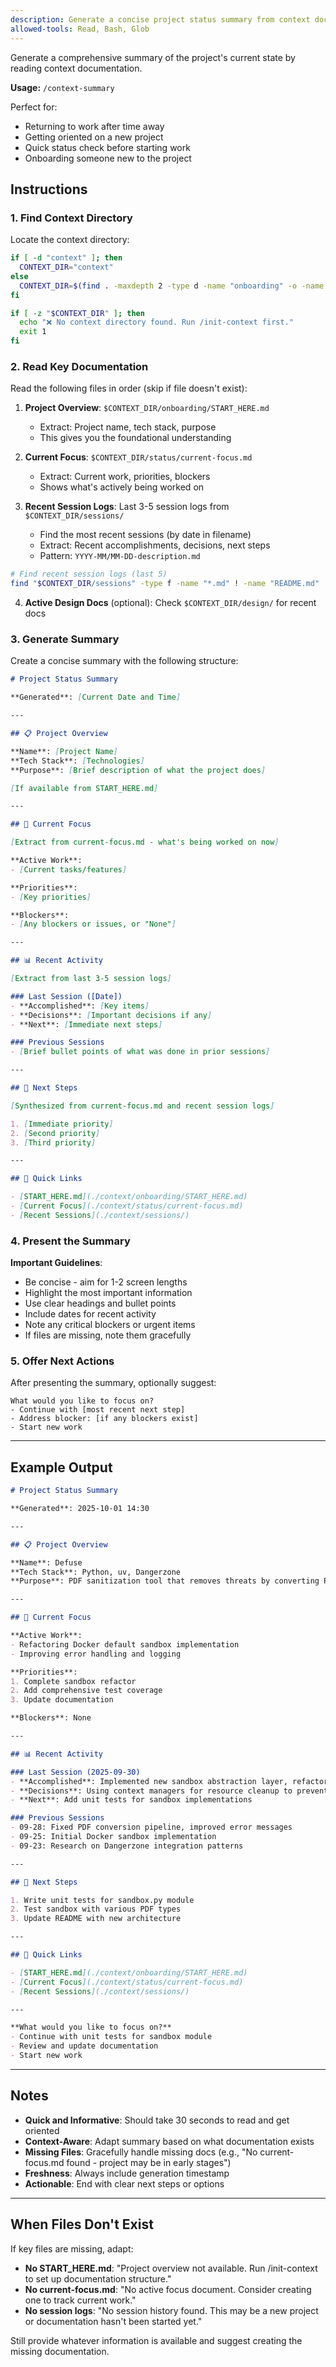 ```yaml
---
description: Generate a concise project status summary from context documentation
allowed-tools: Read, Bash, Glob
---
```


Generate a comprehensive summary of the project's current state by reading context documentation.

**Usage:** `/context-summary`

Perfect for:
- Returning to work after time away
- Getting oriented on a new project
- Quick status check before starting work
- Onboarding someone new to the project

## Instructions

### 1. Find Context Directory

Locate the context directory:

```bash
if [ -d "context" ]; then
  CONTEXT_DIR="context"
else
  CONTEXT_DIR=$(find . -maxdepth 2 -type d -name "onboarding" -o -name "sessions" | head -1 | xargs dirname)
fi

if [ -z "$CONTEXT_DIR" ]; then
  echo "❌ No context directory found. Run /init-context first."
  exit 1
fi
```

### 2. Read Key Documentation

Read the following files in order (skip if file doesn't exist):

1. **Project Overview**: `$CONTEXT_DIR/onboarding/START_HERE.md`
   - Extract: Project name, tech stack, purpose
   - This gives you the foundational understanding

2. **Current Focus**: `$CONTEXT_DIR/status/current-focus.md`
   - Extract: Current work, priorities, blockers
   - Shows what's actively being worked on

3. **Recent Session Logs**: Last 3-5 session logs from `$CONTEXT_DIR/sessions/`
   - Find the most recent sessions (by date in filename)
   - Extract: Recent accomplishments, decisions, next steps
   - Pattern: `YYYY-MM/MM-DD-description.md`

```bash
# Find recent session logs (last 5)
find "$CONTEXT_DIR/sessions" -type f -name "*.md" ! -name "README.md" | sort -r | head -5
```

4. **Active Design Docs** (optional): Check `$CONTEXT_DIR/design/` for recent docs

### 3. Generate Summary

Create a concise summary with the following structure:

```markdown
# Project Status Summary

**Generated**: [Current Date and Time]

---

## 📋 Project Overview

**Name**: [Project Name]
**Tech Stack**: [Technologies]
**Purpose**: [Brief description of what the project does]

[If available from START_HERE.md]

---

## 🎯 Current Focus

[Extract from current-focus.md - what's being worked on now]

**Active Work**:
- [Current tasks/features]

**Priorities**:
- [Key priorities]

**Blockers**:
- [Any blockers or issues, or "None"]

---

## 📊 Recent Activity

[Extract from last 3-5 session logs]

### Last Session ([Date])
- **Accomplished**: [Key items]
- **Decisions**: [Important decisions if any]
- **Next**: [Immediate next steps]

### Previous Sessions
- [Brief bullet points of what was done in prior sessions]

---

## 🚀 Next Steps

[Synthesized from current-focus.md and recent session logs]

1. [Immediate priority]
2. [Second priority]
3. [Third priority]

---

## 📁 Quick Links

- [START_HERE.md](./context/onboarding/START_HERE.md)
- [Current Focus](./context/status/current-focus.md)
- [Recent Sessions](./context/sessions/)
```

### 4. Present the Summary

**Important Guidelines**:
- Be concise - aim for 1-2 screen lengths
- Highlight the most important information
- Use clear headings and bullet points
- Include dates for recent activity
- Note any critical blockers or urgent items
- If files are missing, note them gracefully

### 5. Offer Next Actions

After presenting the summary, optionally suggest:
```
What would you like to focus on?
- Continue with [most recent next step]
- Address blocker: [if any blockers exist]
- Start new work
```

---

## Example Output

```markdown
# Project Status Summary

**Generated**: 2025-10-01 14:30

---

## 📋 Project Overview

**Name**: Defuse
**Tech Stack**: Python, uv, Dangerzone
**Purpose**: PDF sanitization tool that removes threats by converting PDFs to safe images

---

## 🎯 Current Focus

**Active Work**:
- Refactoring Docker default sandbox implementation
- Improving error handling and logging

**Priorities**:
1. Complete sandbox refactor
2. Add comprehensive test coverage
3. Update documentation

**Blockers**: None

---

## 📊 Recent Activity

### Last Session (2025-09-30)
- **Accomplished**: Implemented new sandbox abstraction layer, refactored container cleanup
- **Decisions**: Using context managers for resource cleanup to prevent leaks
- **Next**: Add unit tests for sandbox implementations

### Previous Sessions
- 09-28: Fixed PDF conversion pipeline, improved error messages
- 09-25: Initial Docker sandbox implementation
- 09-23: Research on Dangerzone integration patterns

---

## 🚀 Next Steps

1. Write unit tests for sandbox.py module
2. Test sandbox with various PDF types
3. Update README with new architecture

---

## 📁 Quick Links

- [START_HERE.md](./context/onboarding/START_HERE.md)
- [Current Focus](./context/status/current-focus.md)
- [Recent Sessions](./context/sessions/)

---

**What would you like to focus on?**
- Continue with unit tests for sandbox module
- Review and update documentation
- Start new work
```

---

## Notes

- **Quick and Informative**: Should take 30 seconds to read and get oriented
- **Context-Aware**: Adapt summary based on what documentation exists
- **Missing Files**: Gracefully handle missing docs (e.g., "No current-focus.md found - project may be in early stages")
- **Freshness**: Always include generation timestamp
- **Actionable**: End with clear next steps or options

---

## When Files Don't Exist

If key files are missing, adapt:

- **No START_HERE.md**: "Project overview not available. Run /init-context to set up documentation structure."
- **No current-focus.md**: "No active focus document. Consider creating one to track current work."
- **No session logs**: "No session history found. This may be a new project or documentation hasn't been started yet."

Still provide whatever information is available and suggest creating the missing documentation.
